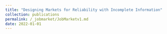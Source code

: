 ```yaml
---
title: "Designing Markets for Reliability with Incomplete Information"
collection: publications
permalink: /_jobmarket/JobMarketv1.md
date: 2022-01-01
---
```

